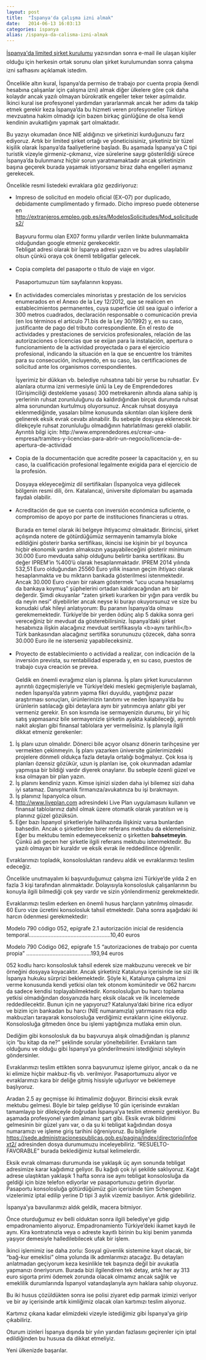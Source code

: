 ```yaml
---
layout: post
title:  "İspanya'da çalışma izni almak"
date:   2014-06-13 16:03:13
categories: ispanya
alias: /ispanya-da-calisma-izni-almak
---
```

<p><span style="line-height: 1.6;"><a href="/ispanya-da-limited-sirket-kurulumu.html">İspanya&#39;da limited şirket kurulumu</a> yazısından&nbsp;sonra e-mail ile ulaşan kişiler olduğu i&ccedil;in herkesin ortak sorunu olan şirket kurulumundan sonra &ccedil;alışma izni safhasını a&ccedil;ıklamak istedim.</span></p>

<p>&Ouml;ncelikle altın kural, İspanya&rsquo;da permiso de trabajo por cuenta propia (kendi hesabına &ccedil;alışanlar i&ccedil;in &ccedil;alışma izni) almak diğer &uuml;lkelere g&ouml;re &ccedil;ok daha kolaydır ancak yazılı olmayan b&uuml;rokratik engeller teker teker aşılmalıdır. İkinci kural ise profesyonel yardımdan yararlanmak ancak her adımı da takip etmek gerekir keza İspanya&rsquo;da bu hizmeti veren profesyoneller T&uuml;rkiye mevzuatına hakim olmadığı i&ccedil;in bazen birka&ccedil; g&uuml;nl&uuml;ğ&uuml;ne de olsa kendi kendinin avukatlığını yapmak şart olmaktadır.</p>

<p>Bu yazıyı okumadan &ouml;nce NIE aldığınızı ve şirketinizi kurduğunuzu farz ediyoruz. Artık bir limited şirket ortağı ve y&ouml;neticisisiniz, şirketiniz bir t&uuml;zel kişilik olarak İspanya&rsquo;da faaliyetlerine başladı. Bu aşamada İspanya&rsquo;ya C tipi turistik vizeyle girmeniz-&ccedil;ıkmanız, vize s&uuml;relerine saygı g&ouml;sterildiği s&uuml;rece İspanya&rsquo;da bulunmanız hi&ccedil;bir sorun yaratmamaktadır ancak şirketinizin başına ge&ccedil;erek burada yaşamak istiyorsanız biraz daha engelleri aşmanız gerekecek.</p>

<p>&Ouml;ncelikle resmi listedeki evraklara g&ouml;z gezdiriyoruz:</p>

<ul>
	<li>Impreso de solicitud en modelo oficial (EX&ndash;07) por duplicado, debidamente cumplimentado y firmado. Dicho impreso puede obtenerse en <a href="http://extranjeros.empleo.gob.es/es/ModelosSolicitudes/Mod_solicitudes2/">http://extranjeros.empleo.gob.es/es/ModelosSolicitudes/Mod_solicitudes2/</a><br />
	<br />
	Başvuru formu olan EX07 formu yıllardır verilen linkte bulunmamakta olduğundan google etmeniz gerekecektir.<br />
	Tebligat adresi olarak bir İspanya adresi yazın ve bu adres ulaşılabilir olsun &ccedil;&uuml;nk&uuml; oraya &ccedil;ok &ouml;nemli tebligatlar gelecek.<br />
	&nbsp;</li>
	<li>Copia completa del pasaporte o t&iacute;tulo de viaje en vigor.<br />
	<br />
	Pasaportumuzun t&uuml;m sayfalarının kopyası.<br />
	&nbsp;</li>
	<li>En actividades comerciales minoristas y prestaci&oacute;n de los servicios enumerados en el Anexo de la Ley 12/2012, que se realicen en establecimientos permanentes, cuya superficie &uacute;til sea igual o inferior a 300 metros cuadrados, declaraci&oacute;n responsable o comunicaci&oacute;n previa (en los t&eacute;rminos el art&iacute;culo 71.bis de la Ley 30/1992) y, en su caso, justificante de pago del tributo correspondiente. En el resto de actividades y prestaciones de servicios profesionales, relaci&oacute;n de las autorizaciones o licencias que se exijan para la instalaci&oacute;n, apertura o funcionamiento de la actividad proyectada o para el ejercicio profesional, indicando la situaci&oacute;n en la que se encuentre los tr&aacute;mites para su consecuci&oacute;n, incluyendo, en su caso, las certificaciones de solicitud ante los organismos correspondientes.<br />
	<br />
	İşyerimiz bir d&uuml;kkan vb. belediye ruhsatına tabi bir yerse bu ruhsatlar. Ev alanlara oturma izni vermesiyle &uuml;nl&uuml; la Ley de Emprendedores (Girişimciliği destekleme yasası) 300 metrekarenin altında alana sahip iş yerlerinin ruhsat zorunluluğunu da kaldırdığından bir&ccedil;ok durumda ruhsat alma sorunundan kurtulmuş oluyorsunuz. Ancak ruhsat dosyaya eklenmediğinde, yasaları bilme konusunda sıkıntıları olan kişilere denk gelinerek eksik evrak cevabı alınabilir. Bu sebeple dosyaya eklenecek bir dilek&ccedil;eyle ruhsat zorunluluğu olmadığının hatırlatılması gerekli olabilir. Ayrıntılı bilgi i&ccedil;in: http://www.emprendedores.es/crear-una-empresa/tramites-y-licencias-para-abrir-un-negocio/licencia-de-apertura-de-actividad<br />
	&nbsp;</li>
	<li>Copia de la documentaci&oacute;n que acredite poseer la capacitaci&oacute;n y, en su caso, la cualificaci&oacute;n profesional legalmente exigida para el ejercicio de la profesi&oacute;n.<br />
	<br />
	Dosyaya ekleyeceğimiz dil sertifikaları (İspanyolca veya gidilecek b&ouml;lgenin resmi dili, &ouml;rn. Katalanca), &uuml;niversite diplomaları bu aşamada faydalı olabilir.<br />
	&nbsp;</li>
	<li>Acreditaci&oacute;n de que se cuenta con inversi&oacute;n econ&oacute;mica suficiente, o compromiso de apoyo por parte de instituciones financieras u otras.<br />
	<br />
	Burada en temel olarak iki belgeye ihtiyacımız olmaktadır. Birincisi, şirket a&ccedil;ılışında notere de g&ouml;t&uuml;rd&uuml;ğ&uuml;m&uuml;z sermayenin tamamıyla bloke edildiğini g&ouml;sterir banka sertifikası, ikincisi ise kişinin bir yıl boyunca hi&ccedil;bir ekonomik yardım almaksızın yaşayabileceğini g&ouml;sterir m&iacute;nimum 30.000 Euro mevduata sahip olduğunu belirtir banka sertifikası. Bu değer IPREM&rsquo;in %400&rsquo;&uuml; olarak hesaplanmaktadır. IPREM 2014 yılında 532,51 Euro olduğundan 25560 Euro yıllık insanın ge&ccedil;im ihtiyacı olarak hesaplanmakta ve bu miktarın bankada g&ouml;sterilmesi istenmektedir. Ancak 30.000 Euro civarı bir rakam g&ouml;stermek &ldquo;ucu ucuna hesaplamış da bankaya koymuş&rdquo; ş&uuml;phelerini ortadan kaldıracağından artı bir değerdir. Şimdi okuyanlar &ldquo;zaten şirketi kurarken bir yığın para verdik bu da neyin nesi&rdquo; diyebilirler ancak neyse ki burayı okuyorsunuz ve size bu konudaki ufak hileyi anlatıyorum: Bu paranın İspanya&rsquo;da olması gerekmemektedir. T&uuml;rkiye&rsquo;de bir yerden &ouml;d&uuml;n&ccedil; alıp 5 dakika sonra geri vereceğiniz bir mevduat da g&ouml;sterebilirsiniz. İspanya&rsquo;daki şirket hesabınıza ilişkin alacağınız mevduat sertifikasıyla &lt;b&gt;aynı tarihli&lt;/b&gt; T&uuml;rk bankasından alacağınız sertifika sorununuzu &ccedil;&ouml;zecek, daha sonra 30.000 Euro ile ne isterseniz yapabileceksiniz.<br />
	&nbsp;</li>
	<li>Proyecto de establecimiento o actividad a realizar, con indicaci&oacute;n de la inversi&oacute;n prevista, su rentabilidad esperada y, en su caso, puestos de trabajo cuya creaci&oacute;n se prevea.<br />
	<br />
	Geldik en &ouml;nemli evrağımız olan iş planına. İş planı şirket kurucularının ayrıntılı &ouml;zge&ccedil;mişleriyle ve T&uuml;rkiye&rsquo;deki mesleki ge&ccedil;mişleriyle başlamalı, neden İspanya&rsquo;da yatırım yapma fikri duyuldu, yaptığınız pazar araştırması sonu&ccedil;ları, &uuml;r&uuml;nlerinizin tanıtımı ve neden İspanya&rsquo;da bu &uuml;r&uuml;nlerin satılacağı gibi detaylara aynı bir yatırımcıya anlatır gibi yer vermeniz gerekir. En son kısımda ise sermayenizin durumu, bir yıl hi&ccedil; satış yapmasanız bile sermayenizle şirketin ayakta kalabileceği, ayrıntılı nakit akışları gibi finansal tablolara yer vermelisiniz. İş planıyla ilgili dikkat etmeniz gerekenler:</li>
</ul>

<ol>
	<li>İş planı uzun olmalıdır. D&ouml;nerci bile a&ccedil;ıyor olsanız d&ouml;nerin tarih&ccedil;esine yer vermekten &ccedil;ekinmeyin. İş planı yazarken &uuml;niversite g&uuml;nlerimizdeki projelere d&ouml;nmeli olduk&ccedil;a fazla detayla ortalığı boğmalıyız. &Ccedil;ok kısa iş planları &ouml;zensiz g&ouml;z&uuml;k&uuml;r, uzun iş planları ise, &ccedil;ok okunmadan adamlar yapmışsa bir bildiği vardır diyerek onaylanır. Bu sebeple &ouml;zenli g&uuml;zel ve kısa olmayan bir plan yazın.</li>
	<li>İş planını kendiniz yazın. Kimse işinizi sizden daha iyi bilemez sizi daha iyi satamaz. Danışmanlık firmanıza/avukatınıza bu işi bırakmayın.</li>
	<li>İş planınız İspanyolca olsun.</li>
	<li><a href="http://www.liveplan.com">http://www.liveplan.com</a> adresindeki Live Plan uygulamasını kullanın ve finansal tablolarınız dahil olmak &uuml;zere otomatik olarak yaratılsın ve iş planınız g&uuml;zel g&ouml;z&uuml;ks&uuml;n.</li>
	<li>Eğer bazı İspanyol şirketleriyle halihazırda ilişkiniz varsa bunlardan bahsedin. Ancak o şirketlerden birer referans mektubu da eklemelisiniz. Eğer bu mektubu temin edemeyecekseniz o şirketten <strong>bahsetmeyin</strong>. &Ccedil;&uuml;nk&uuml; adı ge&ccedil;en her şirketle ilgili referans mektubu istenmektedir. Bu yazılı olmayan bir kuraldır ve eksik evrak ile reddedilince &ouml;ğrenilir.</li>
</ol>

<p>Evraklarımızı topladık, konsolosluktan randevu aldık ve evraklarımızı teslim edeceğiz.</p>

<p>&Ouml;ncelikle unutmayalım ki başvurduğumuz &ccedil;alışma izni T&uuml;rkiye&rsquo;de yılda 2 en fazla 3 kişi tarafından alınmaktadır. Dolayısıyla konsolosluk &ccedil;alışanlarının bu konuyla ilgili bilmediği &ccedil;ok şey vardır ve sizin y&ouml;nlendirmeniz gerekmektedir.</p>

<p>Evraklarımızı teslim ederken en &ouml;nemli husus har&ccedil;ların yatırılmış olmasıdır. 60 Euro vize &uuml;cretini konsolosluk tahsil etmektedir. Daha sonra aşağıdaki iki harcın &ouml;denmesi gerekmektedir:</p>

<p>Modelo 790 c&oacute;digo 052, ep&iacute;grafe 2.1 autorizaci&oacute;n inicial de residencia temporal&hellip;&hellip;...............................&hellip;.&hellip;&hellip;&hellip;&hellip;10,40 euros</p>

<p>Modelo 790 C&oacute;digo 062, ep&iacute;grafe 1.5 &ldquo;autorizaciones de trabajo por cuenta propia&rdquo; &hellip;&hellip;&hellip;&hellip;&hellip;&hellip;&hellip;&hellip;&hellip;&hellip;&hellip;&hellip;&hellip;&hellip;193,94 euros</p>

<p>052 kodlu harcı konsolosluk tahsil ederek size makbuzunu verecek ve bir &ouml;rneğini dosyaya koyacaktır. Ancak şirketiniz Katalunya i&ccedil;erisinde ise sizi ilk İspanya hukuku s&uuml;rprizi beklemektedir. Ş&ouml;yle ki, Katalunya &ccedil;alışma izni verme konusunda kendi yetkisi olan tek otonom kom&uuml;nitedir ve 062 harcını da sadece kendisi toplayabilmektedir. Konsolosluğun bu harcı toplama yetkisi olmadığından dosyanızda har&ccedil; eksik olacak ve ilk incelemede reddedilecektir. Bunun i&ccedil;in ne yapıyoruz? Katalunya&rsquo;daki birine rica ediyor ve bizim i&ccedil;in bankadan bu harcı (NIE numaramızla) yatırmasını rica edip makbuzları tarayarak konsolosluğa verdiğimiz evrakların i&ccedil;ine ekliyoruz. Konsolosluğa gitmeden &ouml;nce bu işlemi yaptığınıza mutlaka emin olun.</p>

<p>Dediğim gibi konsolosluk da bu başvuruya alışık olmadığından iş planınız i&ccedil;in &ldquo;bu kitap da ne?&rdquo; şeklinde sorular y&ouml;neltebilirler. Evrakların tam olduğunu ve olduğu gibi İspanya&rsquo;ya g&ouml;nderilmesini istediğinizi s&ouml;yleyin g&ouml;ndersinler.</p>

<p>Evraklarımızı teslim ettikten sonra başvurumuz işleme giriyor, ancak o da ne ki elimize hi&ccedil;bir makbuz-fiş vb. verilmiyor. Pasaportumuzu alıyor ve evraklarımızı kara bir deliğe gitmiş hissiyle uğurluyor ve beklemeye başlıyoruz.</p>

<p>Aradan 2.5 ay ge&ccedil;mişse iki ihtimalimiz doğuyor. Birincisi eksik evrak mektubu gelmesi. B&ouml;yle bir talep geldiyse 10 g&uuml;n i&ccedil;erisinde evrakları tamamlayıp bir dilek&ccedil;eyle doğrudan İspanya&rsquo;ya teslim etmemiz gerekiyor. Bu aşamada profesyonel yardım almanız şart gibi. Eksik evrak bildirimi gelmesinin bir g&uuml;zel yanı var, o da şu ki tebligat kağıdından dosya numaramızı ve işleme giriş tarihini &ouml;ğreniyoruz. Bu bilgilerle <a href="https://sede.administracionespublicas.gob.es/pagina/index/directorio/infoext2/">https://sede.administracionespublicas.gob.es/pagina/index/directorio/infoext2/</a> adresinden dosya durumumuzu inceleyebiliriz. &ldquo;RESUELTO-FAVORABLE&rdquo; burada beklediğimiz kutsal kelimelerdir.</p>

<p>Eksik evrak olmaması durumunda ise yaklaşık &uuml;&ccedil; ayın sonunda tebligat adresimize karar kağıdımız geliyor. Bu kağıdı &ccedil;ok iyi şekilde saklıyoruz. Kağıt adrese ulaştıktan yaklaşık 1 hafta sonra ise aynı tebligat konsolosluğa da geldiği i&ccedil;in bize telefon ediyorlar ve pasaportunuzu getirin diyorlar. Pasaportu konsolosluğa g&ouml;t&uuml;rd&uuml;ğ&uuml;m&uuml;z g&uuml;n i&ccedil;erisinde t&uuml;m Schengen vizelerimiz iptal edilip yerine D tipi 3 aylık vizemiz basılıyor. Artık gidebiliriz.</p>

<p>İspanya&rsquo;ya bavullarımızı aldık geldik, macera bitmiyor.</p>

<p>&Ouml;nce oturduğumuz ev belli olduktan sonra ilgili belediye&rsquo;ye gidip empadronamiento alıyoruz. Empadronamiento T&uuml;rkiye&rsquo;deki ikamet kaydı ile aynı. Kira kontratınızla veya o adreste kayıtlı birinin bu kişi benim yanımda yaşıyor demesiyle halledilebilecek ufak bir işlem.</p>

<p>İkinci işlemimiz ise daha zorlu: Sosyal g&uuml;venlik sistemine kayıt olacak, bir &ldquo;bağ-kur emeklisi&rdquo; olma yolunda ilk adımlarımızı atacağız. Bu detayları anlatmadan ge&ccedil;iyorum keza kesinlikle tek başınıza değil bir avukatla yapmanızı &ouml;neriyorum. Burada bizi ilgilendiren tek detay, artık her ay 313 euro sigorta primi &ouml;demek zorunda olacak olmamız ancak sağlık ve emeklilik durumlarında İspanyol vatandaşlarıyla aynı haklara sahip oluyoruz.</p>

<p>Bu iki husus &ccedil;&ouml;z&uuml;ld&uuml;kten sonra ise polisi ziyaret edip parmak izimizi veriyor ve bir ay i&ccedil;erisinde artık kimliğimiz olacak olan kartımızı teslim alıyoruz.</p>

<p>Kartımız &ccedil;ıkana kadar elimizdeki vizeyle istediğimiz gibi İspanya&rsquo;ya girip &ccedil;ıkabiliriz.</p>

<p>Oturum izinleri İspanya dışında bir yılın yarıdan fazlasını ge&ccedil;irenler i&ccedil;in iptal edildiğinden bu hususa da dikkat etmeliyiz.</p>

<p>Yeni &uuml;lkenizde başarılar.</p>
